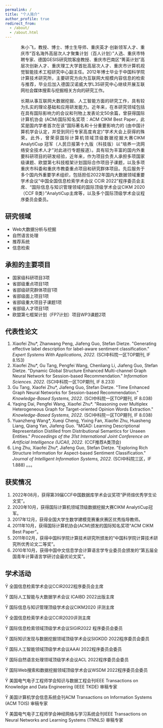 ```yaml
---
permalink: /
title: "个人简介"
author_profile: true
redirect_from: 
  - /about/
  - /about.html
---
```


<style>
.justify-text {
  text-align: justify;
  margin: 0 auto; /* 根据需要调整宽度 */
  width: 80%; /* 或者你希望的任何宽度 */
}
</style>
<div class="justify-text">
  朱小飞，教授、博士、博士生导师、重庆英才∙创新领军人才、重庆市“百名海外高层次人才聚集计划（百人计划）”人选、重庆市特聘专家、德国GESIS研究院客座教授、重庆市巴南区“菁英计划”高层次创新人才、重庆理工大学首批高层次人才、重庆市计算机视觉智能技术工程研究中心副主任。2012年博士毕业于中国科学院计算技术研究所，主要研究方向为互联网大规模内容信息的检索与推荐，毕业后加入德国汉诺威大学L3S研究中心继续开展互联网社会媒体搜索与挖掘相关方向的研究工作。

  长期从事互联网大数据挖掘、人工智能方面的研究工作，具有较为扎实的理论基础和应用研发能力。近年来，在本研究领域包括在具有国际影响力的会议和刊物上发表论文50余篇，曾获得国际计算机协会 (ACM)国际知名奖项：ACM CIKM Best Paper，此奖是国内学者首次在该“国际著名和十分重要影响力的 (由中国计算机学会认定，并受到同行专家高度肯定)”学术大会上获得的殊荣。此外，曾荣获国际计算机领域顶级数据挖掘大赛CIKM AnalytiCup 冠军（人民日报第十九版（科技版）以“培养一流网络安全技术人才”对此进行专题报道）。具有较为丰富的国内外重要科研项目的研发经验，近年来，作为项目负责人承担多项国家级课题、欧盟第七科技框架计划国际合作项目子课题，以及多项重庆市科委和重庆市教委重点项目和研究群体项目。先后服务于多个国内外重要学术组织，包括担任2022年国内大数据领域重要学术会议“中国全国信息检索学术会议 CCIR 2022”程序委员会主席、“国际信息与知识管理领域的国际顶级学术会议CIKM 2020（CCF B类）”AnalytiCup主席等，以及多个国际顶级学术会议程序委员会委员。
</div>



## 研究领域
- Web大数据分析与挖掘
- 自然语言处理
- 推荐系统
- 信息检索

## 承担的主要项目
- 国家级科研项目3项
- 省部级重点项目1项
- 省部级研究群体项目1项
- 省部级面上项目1项
- 省部级重大项目子课题1项
- 省部级人才项目1项
- 欧盟第七框架计划（FP7计划）项目WP3课题2项

## 代表性论文
1. Xiaofei Zhu*, Zhanwang Peng, Jiafeng Guo, Stefan Dietze. "Generating effective label description for label-aware sentiment classification." *Expert Systems With Applications, 2022.* (SCI中科院一区TOP期刊, IF 8.153)
2. Xiaofei Zhu*, Gu Tang, Pengfei Wang, Chenliang Li, Jiafeng Guo, Stefan Dietze. "Dynamic Global Structure Enhanced Multi-channel Graph Neural Network for Session-based Recommendation." *Information Sciences. 2022.* (SCI中科院一区TOP期刊, IF 8.233)
3. Gu Tang, Xiaofei Zhu*, Jiafeng Guo, Stefan Dietze. "Time Enhanced Graph Neural Networks for Session-based Recommendation." *Knowledge-Based Systems, 2022.* (SCI中科院一区TOP期刊, IF 8.038)
4. Yaqing Dai, Pengfei Wang, Xiaofei Zhu*. "Reasoning over Multiplex Heterogeneous Graph for Target-oriented Opinion Words Extraction." *Knowledge-Based Systems, 2022.* (SCI中科院一区TOP期刊, IF 8.038)
5. Yuanzheng Wang*, Xueqi Cheng, Yixing Fan, Xiaofei Zhu, Huasheng Liang, Qiang Yan, Jiafeng Guo. "MGAD: Learning Descriptional Representation Distilled from Distributional Semantics for Unseen Entities." *Proceedings of the 31st International Joint Conference on Artificial Intelligence (IJCAI), 2022.* (CCF推荐A类顶会)
6. Ling Zhu, Xiaofei Zhu*, Jiafeng Guo, Stefan Dietze. "Exploring Rich Structure Information for Aspect-based Sentiment Classification." *Journal of Intelligent Information Systems, 2022.* (SCI中科院三区，IF 1.888)
。。。

## 获奖情况
1. 2022年08月，获得第39届CCF中国数据库学术会议奖项“萨师煊优秀学生论文奖”。
2. 2020年10月，获得国际计算机领域顶级数据挖掘大赛CIKM AnalytiCup冠军。
3. 2017年12月，获得全国大学生数学建模竞赛重庆赛区优秀指导教师。
4. 2011年10月，获得国际计算机协会(ACM)颁发的国际知名奖项“ACM CIKM Best Paper”。
5. 2011年02月，获得中国科学院计算技术研究所颁发的“中国科学院计算技术研究所优秀论文二等奖”。
6. 2010年10月，获得中国中文信息学会计算语言学专业委员会颁发的“第五届全国青年计算语言学研讨会最优论文奖”。

## 学术活动
Ÿ   全国信息检索学术会议CCIR2022程序委员会主席

Ÿ   国际人工智能与大数据学术会议 ICAIBD 2022出版主席

Ÿ   国际信息与知识管理顶级学术会议CIKM2020 评测主席

Ÿ   全国信息检索学术会议CCIR2020评测主席

Ÿ   国际信息检索领域顶级学术会议SIGIR2022 程序委员会委员

Ÿ   国际知识发现与数据挖掘领域顶级学术会议SIGKDD 2022程序委员会委员

Ÿ   国际人工智能领域顶级学术会议AAAI 2022程序委员会委员

Ÿ   国际自然语言处理领域顶级学术会议ACL 2022程序委员会委员

Ÿ   国际Web搜索和数据挖掘领域顶级学术会议WSDM 2022程序委员会委员

Ÿ   美国电气电子工程师学会知识与数据工程会刊IEEE Transactions on Knowledge and Data Engineering (IEEE TKDE) 审稿专家

Ÿ   美国计算机学会信息系统会刊ACM Transactions on Information Systems (ACM TOIS) 审稿专家

Ÿ   美国电气电子工程师学会神经网络与学习系统会刊IEEE Transactions on Neural Networks and Learning Systems (TNNLS) 审稿专家

 





